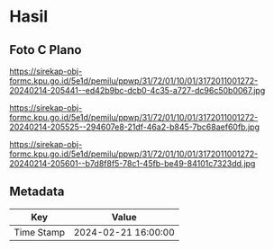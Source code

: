 # Hasil

## Foto C Plano

https://sirekap-obj-formc.kpu.go.id/5e1d/pemilu/ppwp/31/72/01/10/01/3172011001272-20240214-205441--ed42b9bc-dcb0-4c35-a727-dc96c50b0067.jpg

https://sirekap-obj-formc.kpu.go.id/5e1d/pemilu/ppwp/31/72/01/10/01/3172011001272-20240214-205525--294607e8-21df-46a2-b845-7bc68aef60fb.jpg

https://sirekap-obj-formc.kpu.go.id/5e1d/pemilu/ppwp/31/72/01/10/01/3172011001272-20240214-205601--b7d8f8f5-78c1-45fb-be49-84101c7323dd.jpg


## Metadata

| Key        | Value               |
| ---------- | ------------------- |
| Time Stamp | 2024-02-21 16:00:00 |



